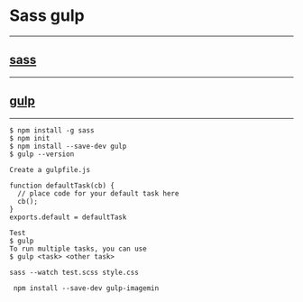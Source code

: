 # Sass gulp

---

## **[sass](http://sass-lang.com/guide)**

---

## **[gulp](https://gulpjs.com/docs/en/getting-started/quick-start)**

---

```
$ npm install -g sass
$ npm init
$ npm install --save-dev gulp
$ gulp --version

Create a gulpfile.js

function defaultTask(cb) {
  // place code for your default task here
  cb();
}
exports.default = defaultTask

Test
$ gulp
To run multiple tasks, you can use
$ gulp <task> <other task>

sass --watch test.scss style.css

 npm install --save-dev gulp-imagemin
```